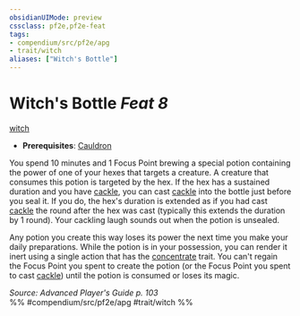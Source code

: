 ```yaml
---
obsidianUIMode: preview
cssclass: pf2e,pf2e-feat
tags:
- compendium/src/pf2e/apg
- trait/witch
aliases: ["Witch's Bottle"]
---
```

# Witch's Bottle  *Feat 8*  
[witch](/rules/traits/witch-apg.md)  

- **Prerequisites**: [Cauldron](/compendium/feats/cauldron-apg.md)

You spend 10 minutes and 1 Focus Point brewing a special potion containing the power of one of your hexes that targets a creature. A creature that consumes this potion is targeted by the hex. If the hex has a sustained duration and you have [cackle](/compendium/feats/cackle-apg.md), you can cast [cackle](/compendium/spells/cackle-apg.md) into the bottle just before you seal it. If you do, the hex's duration is extended as if you had cast [cackle](/compendium/spells/cackle-apg.md) the round after the hex was cast (typically this extends the duration by 1 round). Your cackling laugh sounds out when the potion is unsealed.

Any potion you create this way loses its power the next time you make your daily preparations. While the potion is in your possession, you can render it inert using a single action that has the [concentrate](/rules/traits/concentrate.md) trait. You can't regain the Focus Point you spent to create the potion (or the Focus Point you spent to cast [cackle](/compendium/spells/cackle-apg.md)) until the potion is consumed or loses its magic.

*Source: Advanced Player's Guide p. 103*  
%% #compendium/src/pf2e/apg #trait/witch %%